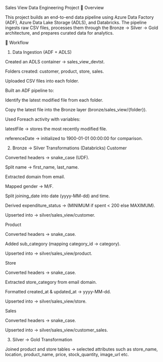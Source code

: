Sales View Data Engineering Project
📌 Overview

This project builds an end-to-end data pipeline using Azure Data Factory (ADF), Azure Data Lake Storage (ADLS), and Databricks.
The pipeline ingests raw CSV files, processes them through the Bronze → Silver → Gold architecture, and prepares curated data for analytics.

🚀 Workflow
1. Data Ingestion (ADF + ADLS)

Created an ADLS container → sales_view_devtst.

Folders created: customer, product, store, sales.

Uploaded CSV files into each folder.

Built an ADF pipeline to:

Identify the latest modified file from each folder.

Copy the latest file into the Bronze layer (bronze/sales_view/{folder}).

Used Foreach activity with variables:

latestFile → stores the most recently modified file.

referenceDate → initialized to 1900-01-01 00:00:00 for comparison.

2. Bronze → Silver Transformations (Databricks)
Customer

Converted headers → snake_case (UDF).

Split name → first_name, last_name.

Extracted domain from email.

Mapped gender → M/F.

Split joining_date into date (yyyy-MM-dd) and time.

Derived expenditure_status → (MINIMUM if spent < 200 else MAXIMUM).

Upserted into → silver/sales_view/customer.

Product

Converted headers → snake_case.

Added sub_category (mapping category_id → category).

Upserted into → silver/sales_view/product.

Store

Converted headers → snake_case.

Extracted store_category from email domain.

Formatted created_at & updated_at → yyyy-MM-dd.

Upserted into → silver/sales_view/store.

Sales

Converted headers → snake_case.

Upserted into → silver/sales_view/customer_sales.

3. Silver → Gold Transformation

Joined product and store tables → selected attributes such as store_name, location, product_name, price, stock_quantity, image_url etc.
